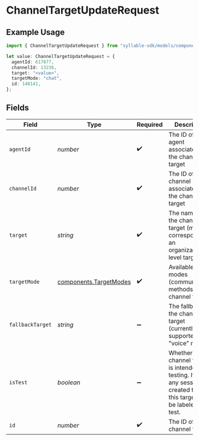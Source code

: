 # ChannelTargetUpdateRequest

## Example Usage

```typescript
import { ChannelTargetUpdateRequest } from "syllable-sdk/models/components";

let value: ChannelTargetUpdateRequest = {
  agentId: 617877,
  channelId: 13236,
  target: "<value>",
  targetMode: "chat",
  id: 148141,
};
```

## Fields

| Field                                                                                                                          | Type                                                                                                                           | Required                                                                                                                       | Description                                                                                                                    |
| ------------------------------------------------------------------------------------------------------------------------------ | ------------------------------------------------------------------------------------------------------------------------------ | ------------------------------------------------------------------------------------------------------------------------------ | ------------------------------------------------------------------------------------------------------------------------------ |
| `agentId`                                                                                                                      | *number*                                                                                                                       | :heavy_check_mark:                                                                                                             | The ID of the agent associated with the channel target                                                                         |
| `channelId`                                                                                                                    | *number*                                                                                                                       | :heavy_check_mark:                                                                                                             | The ID of the channel associated with the channel target                                                                       |
| `target`                                                                                                                       | *string*                                                                                                                       | :heavy_check_mark:                                                                                                             | The name of the channel target (must correspond to an organization-level target)                                               |
| `targetMode`                                                                                                                   | [components.TargetModes](../../models/components/targetmodes.md)                                                               | :heavy_check_mark:                                                                                                             | Available modes (communication methods) for channel targets.                                                                   |
| `fallbackTarget`                                                                                                               | *string*                                                                                                                       | :heavy_minus_sign:                                                                                                             | The fallback for the channel target (currently only supported for "voice" mode)                                                |
| `isTest`                                                                                                                       | *boolean*                                                                                                                      | :heavy_minus_sign:                                                                                                             | Whether the channel target is intended for testing. If true, any sessions created through this target will be labeled as test. |
| `id`                                                                                                                           | *number*                                                                                                                       | :heavy_check_mark:                                                                                                             | The ID of the channel target                                                                                                   |